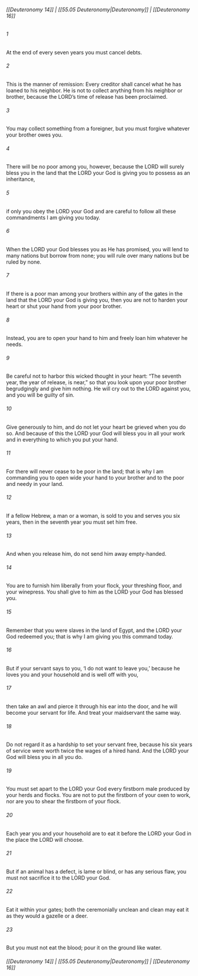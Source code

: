 
###### [[Deuteronomy 14]] | [[55.05 Deuteronomy|Deuteronomy]] | [[Deuteronomy 16]]

###### 1
At the end of every seven years you must cancel debts.
###### 2
This is the manner of remission: Every creditor shall cancel what he has loaned to his neighbor. He is not to collect anything from his neighbor or brother, because the LORD’s time of release has been proclaimed.
###### 3
You may collect something from a foreigner, but you must forgive whatever your brother owes you.
###### 4
There will be no poor among you, however, because the LORD will surely bless you in the land that the LORD your God is giving you to possess as an inheritance,
###### 5
if only you obey the LORD your God and are careful to follow all these commandments I am giving you today.
###### 6
When the LORD your God blesses you as He has promised, you will lend to many nations but borrow from none; you will rule over many nations but be ruled by none.
###### 7
If there is a poor man among your brothers within any of the gates in the land that the LORD your God is giving you, then you are not to harden your heart or shut your hand from your poor brother.
###### 8
Instead, you are to open your hand to him and freely loan him whatever he needs.
###### 9
Be careful not to harbor this wicked thought in your heart: “The seventh year, the year of release, is near,” so that you look upon your poor brother begrudgingly and give him nothing. He will cry out to the LORD against you, and you will be guilty of sin.
###### 10
Give generously to him, and do not let your heart be grieved when you do so. And because of this the LORD your God will bless you in all your work and in everything to which you put your hand.
###### 11
For there will never cease to be poor in the land; that is why I am commanding you to open wide your hand to your brother and to the poor and needy in your land.
###### 12
If a fellow Hebrew, a man or a woman, is sold to you and serves you six years, then in the seventh year you must set him free.
###### 13
And when you release him, do not send him away empty-handed.
###### 14
You are to furnish him liberally from your flock, your threshing floor, and your winepress. You shall give to him as the LORD your God has blessed you.
###### 15
Remember that you were slaves in the land of Egypt, and the LORD your God redeemed you; that is why I am giving you this command today.
###### 16
But if your servant says to you, ‘I do not want to leave you,’ because he loves you and your household and is well off with you,
###### 17
then take an awl and pierce it through his ear into the door, and he will become your servant for life. And treat your maidservant the same way.
###### 18
Do not regard it as a hardship to set your servant free, because his six years of service were worth twice the wages of a hired hand. And the LORD your God will bless you in all you do.
###### 19
You must set apart to the LORD your God every firstborn male produced by your herds and flocks. You are not to put the firstborn of your oxen to work, nor are you to shear the firstborn of your flock.
###### 20
Each year you and your household are to eat it before the LORD your God in the place the LORD will choose.
###### 21
But if an animal has a defect, is lame or blind, or has any serious flaw, you must not sacrifice it to the LORD your God.
###### 22
Eat it within your gates; both the ceremonially unclean and clean may eat it as they would a gazelle or a deer.
###### 23
But you must not eat the blood; pour it on the ground like water.

###### [[Deuteronomy 14]] | [[55.05 Deuteronomy|Deuteronomy]] | [[Deuteronomy 16]]
